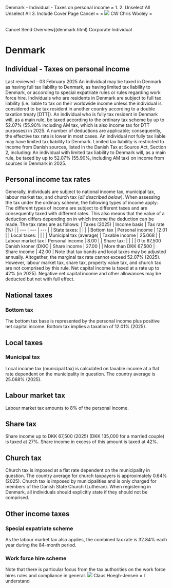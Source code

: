 Denmark - Individual - Taxes on personal income
×
1.
2.
Unselect All
Unselect All
3.
Include Cover Page
Cancel
×
×
![](-/media/world-wide-tax-summaries/attachments/global---chris-wooley.ashx%3Frev=ac5e5f3223b34096b1afc2a6009c7320&revision=ac5e5f32-23b3-4096-b1af-c2a6009c7320&hash=859B7ADC84DC2CBEC9760E9E6EE7DE6D0A8BFCDF)
CW
Chris Wooley
×
######
Cancel
Send
Overview](denmark.html)
Corporate
Individual
# Denmark
## Individual - Taxes on personal income
Last reviewed - 03 February 2025
An individual may be taxed in Denmark as having full tax liability to Denmark, as having limited tax liability to Denmark, or according to special expatriate rules or rules regarding work force hire.
Individuals who are residents in Denmark are subject to full tax liability (i.e. liable to tax on their worldwide income unless the individual is considered to be tax resident in another country according to a double taxation treaty [DTT]).
An individual who is fully tax resident in Denmark will, as a main rule, be taxed according to the ordinary tax scheme by up to 52.07% (55.90% including AM tax, which is also income tax for DTT purposes) in 2025. A number of deductions are applicable; consequently, the effective tax rate is lower in most cases.
An individual not fully tax liable may have limited tax liability to Denmark. Limited tax liability is restricted to income from Danish sources, listed in the Danish Tax at Source Act, Section 2, including:
An individual with limited tax liability to Denmark will, as a main rule, be taxed by up to 52.07% (55.90%, including AM tax) on income from sources in Denmark in 2025.
## Personal income tax rates
Generally, individuals are subject to national income tax, municipal tax, labour market tax, and church tax (*all described below*).
When assessing the tax under the ordinary scheme, the following types of income apply:
The different types of income are subject to different taxes and are consequently taxed with different rates. This also means that the value of a deduction differs depending on in which income the deduction can be made.
The tax rates are as follows:
| Taxes (2025) | Income basis | Tax rate (%) |
| --- | --- | --- |
| State taxes: |  |  |
| Bottom tax | Personal income | 12.01 |
| Local taxes: |  |  |
| Municipal tax (average) | Taxable income | 25.068 |
| Labour market tax | Personal income | 8.00 |
| Share tax: |  |  |
| 0 to 67,500 Danish kroner (DKK) | Share income | 27.00 |
| More than DKK 67,500 | Share income | 42.00 |
Note that tax bands and local taxes may be adjusted annually.
Altogether, the marginal tax rate cannot exceed 52.07% (2025). However, labour market tax, share tax, property value tax, and church tax are not comprised by this rule.
Net capital income is taxed at a rate up to 42% (in 2025). Negative net capital income and other allowances may be deducted but not with full effect.
## National taxes
### Bottom tax
The bottom tax base is represented by the personal income plus positive net capital income. Bottom tax implies a taxation of 12.01% (2025).
## Local taxes
### Municipal tax
Local income tax (municipal tax) is calculated on taxable income at a flat rate dependent on the municipality in question. The country average is 25.068% (2025).
## Labour market tax
Labour market tax amounts to 8% of the personal income.
## Share tax
Share income up to DKK 67,500 (2025) (DKK 135,000 for a married couple) is taxed at 27%. Share income in excess of this amount is taxed at 42%.
## Church tax
Church tax is imposed at a flat rate dependent on the municipality in question. The country average for church taxpayers is approximately 0.64% (2025). Church tax is imposed by municipalities and is only charged for members of the Danish State Church (Lutheran). When registering in Denmark, all individuals should explicitly state if they should not be comprised.
## Other income taxes
### Special expatriate scheme
As the labour market tax also applies, the combined tax rate is 32.84% each year during the 84-month period.
### Work force hire scheme
Note that there is particular focus from the tax authorities on the work force hires rules and compliance in general.
![](-/media/world-wide-tax-summaries/denmarkclaus-hoeghjensendenmark--clause-hoeghjensenpng20220714151116669.ashx%3Frev=479d58fbd249453d8b2cff2c456f30d9&revision=479d58fb-d249-453d-8b2c-ff2c456f30d9&hash=7F07421FF6EC2A7BE323AFB9CBDDF9B56873ACCF)
Claus Hoegh-Jensen
×
I understand